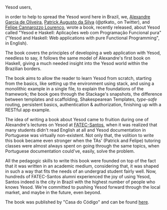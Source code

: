 Yesod users,

in order to help to spread the Yesod word here in Brazil, we, [Alexandre Garcia de Oliveira](https://github.com/romefeller), [Patrick Augusto da Silva](https://github.com/ptkato) (@ptkato_ on Twitter), and
[Felipe Cannarozzo Lourenço](https://github.com/cannarozzo), wrote a book, recently released, about Yesod
called "Yesod e Haskell: Aplicações web com Programação Funcional pura" ("Yesod and Haskell: Web
applications with pure Functional Programming", in English).

The book covers the principles of developing a web application with Yesod, needless
to say, it follows the same model of Alexandre's first book on Haskell, giving a much needed
insight into the Yesod world within the Brazilian borders.

The book aims to allow the reader to learn Yesod from scratch, starting from the basics, like setting up
the environment using stack, and using a monolithic example in a single file, to explain the foundations of
the framework; the book goes through the Stackage's snapshots, the difference between templates and
scaffolding, Shakespearean Templates, *type-safe* routing, persistent basics, authentication &
authorization, finishing up with a RESTful app example.

The idea of writing a book about Yesod came to fruition during one of Alexandre's lectures on Yesod at
[FATEC-Santos](https://fatecrl.edu.br), when it was realized that many students didn't read English at all
and Yesod documentation in Portuguese was virtually non-existent. Not only that, 
the volition to write this book became even stronger when the TAs' (Patrick and Felipe) tutoring classes were almost always spent on going through the same topics, when Portuguese documentation could've, easily, solve the problem.

All the pedagogic skills to write this book were founded on top of the fact that it was written in an
academic medium, considering that, it was shaped in such a way that fits the needs of an undergrad student
fairly well. Now, hundreds of FATEC-Santos alumni experienced the joy of using Yesod, Santos indeed is the
city in Brazil with the highest number of people who knows Yesod. We're committed to pushing Yesod forward through the local market, and maybe in the future, even beyond.

The book was published by "Casa do Código" and can be found [here](https://www.casadocodigo.com.br/products/livro-yesod-haskell).
